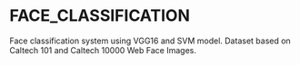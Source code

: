 # FACE_CLASSIFICATION
Face classification system using VGG16 and SVM model. Dataset based on Caltech 101 and Caltech 10000 Web Face Images.
